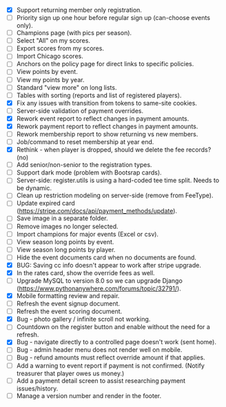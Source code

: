- [x] Support returning member only registration.
- [ ] Priority sign up one hour before regular sign up (can-choose events only).
- [ ] Champions page (with pics per season).
- [ ] Select "All" on my scores.
- [ ] Export scores from my scores.
- [ ] Import Chicago scores.
- [ ] Anchors on the policy page for direct links to specific policies.
- [ ] View points by event.
- [ ] View my points by year.
- [ ] Standard "view more" on long lists.
- [ ] Tables with sorting (reports and list of registered players).
- [x] Fix any issues with transition from tokens to same-site cookies.
- [ ] Server-side validation of payment overrides.
- [x] Rework event report to reflect changes in payment amounts.
- [x] Rework payment report to reflect changes in payment amounts.
- [ ] Rework membership report to show returning vs new members.
- [ ] Job/command to reset membership at year end.
- [x] Rethink - when player is dropped, should we delete the fee records? (no)
- [ ] Add senior/non-senior to the registration types.
- [ ] Support dark mode (problem with Bootsrap cards).
- [ ] Server-side: register.utils is using a hard-coded tee time split. Needs to be dynamic.
- [ ] Clean up restriction modeling on server-side (remove from FeeType).
- [ ] Update expired card (https://stripe.com/docs/api/payment_methods/update).
- [ ] Save image in a separate folder.
- [ ] Remove images no longer selected.
- [ ] Import champions for major events (Excel or csv).
- [ ] View season long points by event.
- [ ] View season long points by player.
- [ ] Hide the event documents card when no documents are found.
- [x] BUG: Saving cc info doesn't appear to work after stripe upgrade.
- [x] In the rates card, show the override fees as well.
- [ ] Upgrade MySQL to version 8.0 so we can upgrade Django
      (https://www.pythonanywhere.com/forums/topic/32791/).
- [x] Mobile formatting review and repair.
- [ ] Refresh the event signup document.
- [ ] Refresh the event scoring document.
- [x] Bug - photo gallery / infinite scroll not working.
- [ ] Countdown on the register button and enable without the need for a refresh.
- [x] Bug - navigate directly to a controlled page doesn't work (sent home).
- [ ] Bug - admin header menu does not render well on mobile.
- [ ] Bug - refund amounts must reflect override amount if that applies.
- [ ] Add a warning to event report if payment is not confirmed. (Notify treasurer that player owes
      us money.)
- [ ] Add a payment detail screen to assist researching payment issues/history.
- [ ] Manage a version number and render in the footer.
